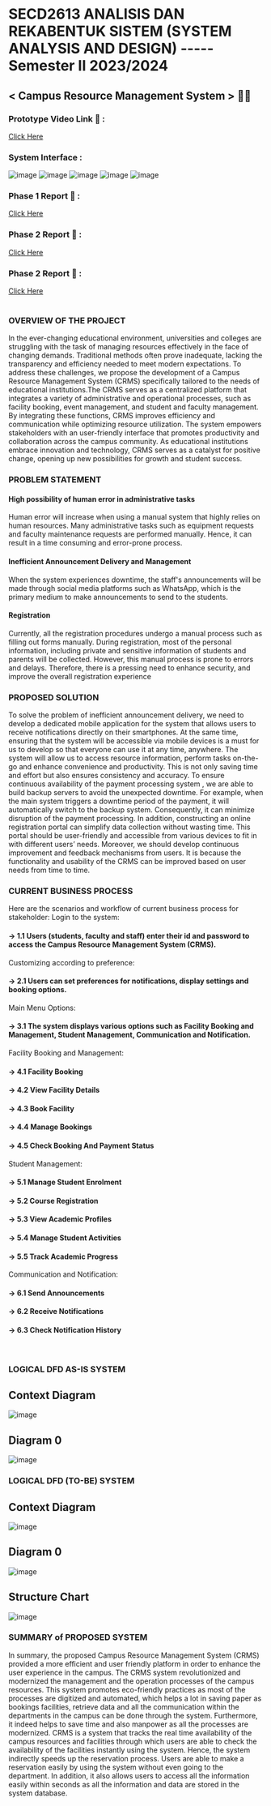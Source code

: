 # SECD2613 ANALISIS DAN REKABENTUK SISTEM (SYSTEM ANALYSIS AND DESIGN) ----- Semester II 2023/2024
## < Campus Resource Management System > 👩‍💻
### Prototype Video Link 🎥 :
[Click Here](https://youtu.be/c-UCtWR59cA) <br> 
### System Interface :
![image](https://github.com/leomxue/Group4_Project1_SAD_20232024/assets/147922134/897a78e2-314a-47c2-8e86-0d110ea7cdb2)
![image](https://github.com/leomxue/Group4_Project1_SAD_20232024/assets/147922134/3fc775f8-4cd1-45a9-9f64-4944d90f702a)
![image](https://github.com/leomxue/Group4_Project1_SAD_20232024/assets/147922134/de32ce8b-682e-4350-8a8f-68d28aa959a5)
![image](https://github.com/leomxue/Group4_Project1_SAD_20232024/assets/147922134/626bd3fc-0174-44f0-89c9-819985b48445)
![image](https://github.com/leomxue/Group4_Project1_SAD_20232024/assets/147922134/151d1355-e8ae-40fc-8a4d-64448f969fc8)
<br>
### Phase 1 Report 📁 :
[Click Here](https://github.com/leomxue/Group4_Project1_SAD_20232024/blob/main/Proposal.pdf) <br>
### Phase 2 Report 📁 :
[Click Here](https://github.com/leomxue/Group4_Project1_SAD_20232024/blob/main/SAD%20Phase%202.pdf) <br>
### Phase 2 Report 📁 :
[Click Here](https://github.com/leomxue/Group4_Project1_SAD_20232024/blob/main/SAD%20Phase%203.pdf) <br> <br>

### OVERVIEW OF THE PROJECT
In the ever-changing educational environment, universities and colleges are struggling with the task of managing resources effectively in the face of changing demands. Traditional methods often prove inadequate, lacking the transparency and efficiency needed to meet modern expectations. To address these challenges, we propose the development of a Campus Resource Management System (CRMS) specifically tailored to the needs of educational institutions.The CRMS serves as a centralized platform that integrates a variety of administrative and operational processes, such as facility booking, event management, and student and faculty management. By integrating these functions, CRMS improves efficiency and communication while optimizing resource utilization. The system empowers stakeholders with an user-friendly interface that promotes productivity and collaboration across the campus community. As educational institutions embrace innovation and technology, CRMS serves as a catalyst for positive change, opening up new possibilities for growth and student success. <br>

### PROBLEM STATEMENT
#### High possibility of human error in administrative tasks
Human error will increase when using a manual system that highly relies on human resources. Many administrative tasks such as equipment requests and faculty maintenance requests are performed manually. Hence, it can result in a time consuming and error-prone process.
#### Inefficient Announcement Delivery and Management
 When the system experiences downtime, the staff's announcements will be made through social media platforms such as WhatsApp, which is the primary medium to make announcements to send to the students.
 #### Registration
Currently, all the registration procedures undergo a manual process such as filling out forms manually. During registration, most of the personal information, including private and sensitive information of students and parents will be collected.  However, this manual process is prone to errors and delays. Therefore, there is a pressing need to enhance security, and improve the overall registration experience
<br>
### PROPOSED SOLUTION
To solve the problem of inefficient announcement delivery, we need to develop a dedicated mobile application for the system that allows users to receive notifications directly on their smartphones. At the same time, ensuring that the system will be accessible via mobile devices is a must for us to develop so that everyone can use it at any time, anywhere. The system will allow us to access resource information, perform tasks on-the-go and enhance convenience and productivity. This is not only saving time and effort but also ensures consistency and accuracy.
To ensure continuous availability of the payment processing system , we are able to build backup servers to avoid the unexpected downtime. For example, when the main system triggers a downtime period of the payment, it will automatically switch to the backup system. Consequently, it can minimize disruption of the payment processing. In addition, constructing an online registration portal can simplify data collection without wasting time. This portal should be user-friendly and accessible from various devices to fit in with different users’ needs. Moreover, we should develop continuous improvement and feedback mechanisms from users. It is because the functionality and usability of the CRMS can be improved based on user needs from time to time.


### CURRENT BUSINESS PROCESS
Here are the scenarios and workflow of current business process for stakeholder:
Login to the system:
#### -> 1.1 Users (students, faculty and staff) enter their id and password to access the Campus Resource Management System (CRMS).
Customizing according to preference:
#### -> 2.1 Users can set preferences for notifications, display settings and booking options.
Main Menu Options:
#### -> 3.1 The system displays various options such as Facility Booking and Management, Student Management, Communication and Notification.
Facility Booking and Management:
#### -> 4.1 Facility Booking 
#### -> 4.2 View Facility Details
#### -> 4.3 Book Facility
#### -> 4.4 Manage Bookings
#### -> 4.5 Check Booking And Payment Status
Student Management:
#### -> 5.1 Manage Student Enrolment
#### -> 5.2 Course Registration
#### -> 5.3 View Academic Profiles 
#### -> 5.4 Manage Student Activities
#### -> 5.5 Track Academic Progress
Communication and Notification:
#### -> 6.1 Send Announcements
#### -> 6.2 Receive Notifications
#### -> 6.3 Check Notification History
<br>

### LOGICAL DFD AS-IS SYSTEM
## Context Diagram
![image](https://github.com/leomxue/Group4_Project1_SAD_20232024/assets/147963500/d01c03f3-a899-41f2-9226-73aadcdb0e35)
## Diagram 0
![image](https://github.com/leomxue/Group4_Project1_SAD_20232024/assets/147963500/7990c476-cc51-4ca4-8b2d-e0e4dfd556d1)
<br>
### LOGICAL DFD (TO-BE) SYSTEM
## Context Diagram
![image](https://github.com/leomxue/Group4_Project1_SAD_20232024/assets/147963500/eefb2399-1251-4087-be64-d0b70ab54e34)
## Diagram 0
![image](https://github.com/leomxue/Group4_Project1_SAD_20232024/assets/147963500/113d4f28-2721-436d-ba95-2b817e8ddbb2)
<br>
## Structure Chart
![image](https://github.com/leomxue/Group4_Project1_SAD_20232024/assets/147963500/e45edd25-9d13-46b0-83e0-c7ce42e7d70e)
<br>
### SUMMARY of PROPOSED SYSTEM
In summary, the proposed Campus Resource Management System (CRMS) provided a more efficient and user friendly platform in order to enhance the user experience in the campus. The CRMS system revolutionized and modernized the management and the operation processes of the campus resources. This system promotes eco-friendly practices as most of the processes are digitized and automated, which helps a lot in saving paper as bookings facilities, retrieve data and all the communication within the departments in the campus can be done through the system. Furthermore, it indeed helps to save time and also manpower as all the processes are modernized. CRMS is a system that tracks the real time availability of the campus resources and facilities through which users are able to check the availability of the facilities instantly using the system. Hence, the system indirectly speeds up the reservation process. Users are able to make a reservation easily by using the system without even going to the department. In addition, it also allows users to access all the information easily within seconds as all the information and data are stored in the system database. 






























